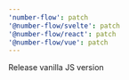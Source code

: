 ```yaml
---
'number-flow': patch
'@number-flow/svelte': patch
'@number-flow/react': patch
'@number-flow/vue': patch
---
```


Release vanilla JS version
